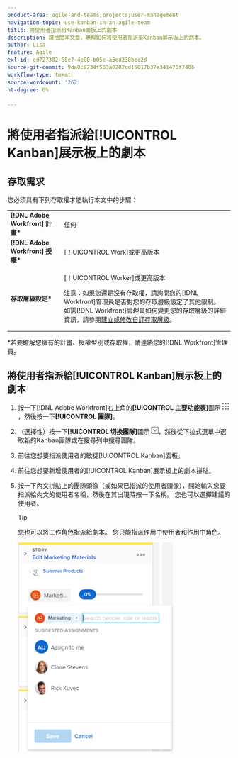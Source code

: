 ```yaml
---
product-area: agile-and-teams;projects;user-management
navigation-topic: use-kanban-in-an-agile-team
title: 將使用者指派給Kanban面板上的劇本
description: 請檢閱本文章，瞭解如何將使用者指派至Kanban展示板上的劇本。
author: Lisa
feature: Agile
exl-id: ed727302-68c7-4e00-b05c-a5ed238bcc2d
source-git-commit: 9da0c8234f563a0202cd15017b37a341476f7406
workflow-type: tm+mt
source-wordcount: '262'
ht-degree: 0%

---
```


# 將使用者指派給[!UICONTROL Kanban]展示板上的劇本

## 存取需求

您必須具有下列存取權才能執行本文中的步驟：

<table style="table-layout:auto"> 
 <col> 
 <col> 
 <tbody> 
  <tr> 
   <td role="rowheader"><strong>[!DNL Adobe Workfront] 計畫*</strong></td> 
   <td> <p>任何</p> </td> 
  </tr> 
  <tr> 
   <td role="rowheader"><strong>[!DNL Adobe Workfront] 授權*</strong></td> 
   <td> <p>[！UICONTROL Work]或更高版本</p> </td> 
  </tr> 
  <tr> 
   <td role="rowheader"><strong>存取層級設定*</strong></td> 
   <td> <p>[！UICONTROL Worker]或更高版本</p> <p>注意：如果您還是沒有存取權，請詢問您的[!DNL Workfront]管理員是否對您的存取層級設定了其他限制。 如需[!DNL Workfront]管理員如何變更您的存取層級的詳細資訊，請參閱<a href="../../administration-and-setup/add-users/configure-and-grant-access/create-modify-access-levels.md" class="MCXref xref">建立或修改自訂存取層級</a>。</p> </td> 
  </tr> 
 </tbody> 
</table>

&#42;若要瞭解您擁有的計畫、授權型別或存取權，請連絡您的[!DNL Workfront]管理員。

## 將使用者指派給[!UICONTROL Kanban]展示板上的劇本

1. 按一下[!DNL Adobe Workfront]右上角的&#x200B;**[!UICONTROL 主要功能表]**&#x200B;圖示![](assets/main-menu-icon.png)，然後按一下&#x200B;**[!UICONTROL 團隊]**。
1. （選擇性）按一下&#x200B;**[!UICONTROL 切換團隊]**&#x200B;圖示![切換團隊圖示](assets/switch-team-icon.png)，然後從下拉式選單中選取新的Kanban團隊或在搜尋列中搜尋團隊。

1. 前往您想要指派使用者的敏捷[!UICONTROL Kanban]面板。
1. 前往您想要新增使用者的[!UICONTROL Kanban]展示板上的劇本拼貼。
1. 按一下內文拼貼上的團隊頭像（或如果已指派的使用者頭像），開始輸入您要指派給內文的使用者名稱，然後在其出現時按一下名稱。 您也可以選擇建議的使用者。

   >[!TIP]
   >
   >您也可以將工作角色指派給劇本。 您只能指派作用中使用者和作用中角色。

   ![新增工作分派至劇本卡](assets/addassignmenttostorycard-350x472.png)
